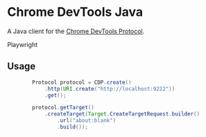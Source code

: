 # Chrome DevTools Java

A Java client for the [Chrome DevTools Protocol](https://chromedevtools.github.io/devtools-protocol/).

Playwright

## Usage

```java
        Protocol protocol = CDP.create()
            .http(URI.create("http://localhost:9222"))
            .get();

        protocol.getTarget()
            .createTarget(Target.CreateTargetRequest.builder()
                .url("about:blank")
                .build());
```

